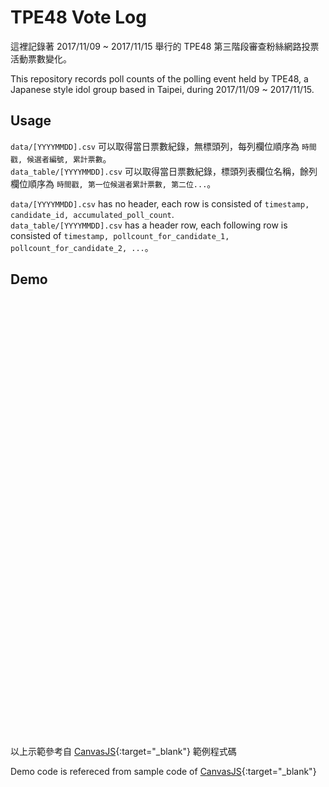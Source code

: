 # TPE48 Vote Log

這裡記錄著 2017/11/09 ~ 2017/11/15 舉行的 TPE48 第三階段審查粉絲網路投票活動票數變化。

This repository records poll counts of the polling event held by TPE48, a Japanese style idol group based in Taipei, during 2017/11/09 ~ 2017/11/15.

## Usage

`data/[YYYYMMDD].csv` 可以取得當日票數紀錄，無標頭列，每列欄位順序為 `時間戳, 候選者編號, 累計票數`。
<br>
`data_table/[YYYYMMDD].csv` 可以取得當日票數紀錄，標頭列表欄位名稱，餘列欄位順序為 `時間戳, 第一位候選者累計票數, 第二位...`。

`data/[YYYYMMDD].csv` has no header, each row is consisted of `timestamp, candidate_id, accumulated_poll_count`.
<br>
`data_table/[YYYYMMDD].csv` has a header row, each following row is consisted of `timestamp, pollcount_for_candidate_1, pollcount_for_candidate_2, ...`。

## Demo

<div id="chartContainer" style="height: 700px; width: 100%;"></div>

以上示範參考自 [CanvasJS](https://canvasjs.com/javascript-charts/multi-series-chart/){:target="_blank"} 範例程式碼

Demo code is refereced from sample code of [CanvasJS](https://canvasjs.com/javascript-charts/multi-series-chart/){:target="_blank"}

<script src="https://canvasjs.com/assets/script/canvasjs.min.js"></script>
<script type="text/javascript">
var vote_data = [];
var chart;

fetch('https://zaka46.github.io/tpe48-votelog/data_table/20171111.csv')
  .then(function(response) {
    return response.text()
  }).then(function(body) {
    body.split("\n").forEach(function(row, index) {
      if(index == 0) {
        vote_data = row.split(',').map(function(element, index) {
          if(index == 0) return {};
          return {
            type: "line",
            axisYType: "secondary",
            xValueFormatString: "MM/DD HH:mm",
            name: element,
            showInLegend: true,
            markerSize: 0,
            dataPoints: []
          }
        });
      } else {
        row.split(',').forEach(function(element, index, array) {
          if(index == 0) return;
          if(typeof(vote_data[index].dataPoints) == 'undefined') return;
          var x = new Date(array[0] * 1000);
          vote_data[index].dataPoints.push({
            x: x,
            y: parseInt(element)
          })
        });
      }
    });
    createChart();
  });

function str_pad(n) {
  return String("0" + n).slice(-2);
}

function createChart() {
  chart = new CanvasJS.Chart("chartContainer", {
    title: {
      text: "20171111",
      fontSize: 20,
      fontFamily: "tahoma"
    },
    axisX: {
      valueFormatString: "MM/DD HH:mm",
      labelFontSize: 12
    },
    axisY2: {
      title: "票數",
      labelFontSize: 12,
      titleFontSize: 15,
/*      logarithmic: true,
      labelFormatter: function ( e ) {
        var suffixes = ["", "K", "M", "B"];
        var order = Math.max(Math.floor(Math.log(e.value) / Math.log(1000)), 0);
        if(order > suffixes.length - 1)
          order = suffixes.length - 1;
        var suffix = suffixes[order];
        return CanvasJS.formatNumber(e.value / Math.pow(1000, order)) + suffix;
      }, */
      includeZero :false
    },
    toolTip: {
      shared: true,
      contentFormatter: function(e) {
				var content = "<table><tbody style='text-align:right'><tr><td colspan='3'>" + e.entries[0].dataPoint.x.getMonth() + '/' + e.entries[0].dataPoint.x.getDate() + ' ' + str_pad(e.entries[0].dataPoint.x.getHours()) + ':' + str_pad(e.entries[0].dataPoint.x.getMinutes()) + "</td></tr>";
        e.entries.forEach(function(element, index) {
          if (index % 10 == 0) content += "<tr>";
          content += "<td style='color:" + element.dataSeries.color + "'>" + element.dataSeries.name + "</td><td>" + element.dataPoint.y.toLocaleString('en-us') + "</td>";
          if ((index + 1) % 10 == 0) content += "</tr>";          
        })
        content += "</tbody></table>";
        return content;
			}
    },
    legend: {
      cursor: "pointer",
      verticalAlign: "top",
      horizontalAlign: "center",
      dockInsidePlotArea: true,
      fontSize: 12,
      itemclick: toogleDataSeries
    },
    data: vote_data
  });
  chart.render();
}

function toogleDataSeries(e) {
  if (typeof(e.dataSeries.visible) === "undefined" || e.dataSeries.visible) {
    e.dataSeries.visible = false;
  } else{
    e.dataSeries.visible = true;
  }
  chart.render();
}
</script>
